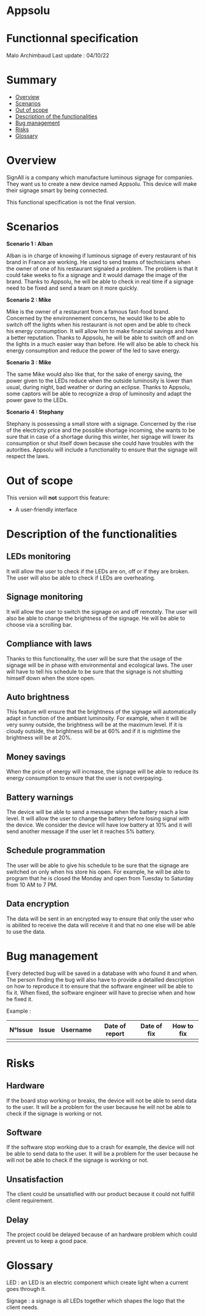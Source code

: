 ﻿
# Appsolu

# Functionnal specification

Malo Archimbaud
Last update : 04/10/22

# Summary

- [Overview](#overview)
- [Scenarios](#scenarios)
- [Out of scope](#out-of-scope)
- [Description of the functionalities](#description-of-the-functionalities)
- [Bug management](#bug-management)
- [Risks](#risks)
- [Glossary](#glossary)


# Overview

SignAll is a company which manufacture luminous signage for companies. They want us to create a new device named Appsolu. This device will make their signage smart by being connected.

This functional specification is not the final version.

# Scenarios

**Scenario 1 : Alban**

Alban is in charge of knowing if luminous signage of every restaurant of his brand in France are working. He used to send teams of technicians when the owner of one of his restaurant signaled a problem. The problem is that it could take weeks to fix a signage and it would damage the image of the brand. 
Thanks to Appsolu, he will be able to check in real time if a signage need to be fixed and send a team on it more quickly.

**Scenario 2 : Mike**

Mike is the owner of a restaurant from a famous fast-food brand. Concerned by the environnement concerns, he would like to be able to switch off the lights when his restaurant is not open and be able to check his energy consumption. It will allow him to make financial savings and have a better reputation. 
Thanks to Appsolu, he will be able to switch off and on the lights in a much easier way than before. He will also be able to check his energy consumption and reduce the power of the led to save energy.

**Scenario 3 : Mike**

The same Mike would also like that, for the sake of energy saving, the power given to the LEDs reduce when the outside luminosity is lower than usual, during night, bad weather or during an eclipse.
Thanks to Appsolu, some captors will be able to recognize a drop of luminosity and adapt the power gave to the LEDs.

**Scenario 4 : Stephany**

Stephany is possessing a small store with a signage. Concerned by the rise of the electricty price and the possible shortage incoming, she wants to be sure that in case of a shortage during this winter, her signage will lower its consumption or shut itself down because she could have troubles with the autorities. Appsolu will include a functionality to ensure that the signage will respect the laws.

# Out of scope

This version will **not** support this feature:

 - A user-friendly interface

# Description of the functionalities

## LEDs monitoring

It will allow the user to check if the LEDs are on, off or if they are broken. The user will also be able to check if LEDs are overheating. 

## Signage monitoring

It will allow the user to switch the signage on and off remotely. The user will also be able to change the brightness of the signage. He will be able to choose via a scrolling bar.

## Compliance with laws

Thanks to this functionality, the user will be sure that the usage of the signage will be in phase with environmental and ecological laws. The user will have to tell his schedule to be sure that the signage is not shutting himself down when the store open.

## Auto brightness

This feature will ensure that the brightness of the signage will automatically adapt in function of the ambiant luminosity. For example, when it will be very sunny outside, the brightness will be at the maximum level. If it is cloudy outside, the brightness will be at 60% and if it is nighttime the brightness will be at 20%.

## Money savings

When the price of energy will increase, the signage will be able to reduce its energy consumption to ensure that the user is not overpaying.

## Battery warnings

The device will be able to send a message when the battery reach a low level. It will allow the user to change the battery before losing signal with the device. We consider the device will have low battery at 10% and it will send another message if the user let it reaches 5% battery.

## Schedule programmation

The user will be able to give his schedule to be sure that the signage are switched on only when his store his open. For example, he will be able to program that he is closed the Monday and open from Tuesday to Saturday from 10 AM to 7 PM.

## Data encryption

The data will be sent in an encrypted way to ensure that only the user who is abilited to receive the data will receive it and that no one else will be able to use the data.

# Bug management

Every detected bug will be saved in a database with who found it and when. The person finding the bug will also have to provide a detailled description on how to reproduce it to ensure that the software engineer will be able to fix it. When fixed, the software engineer will have to precise when and how he fixed it.

Example : 

| N°Issue | Issue | Username | Date of report | Date of fix | How to fix |
| --------| ----- | -------- | -------------- | ----------- | ---------- |
|         |       |          |                |             |            |


# Risks

## Hardware

If the board stop working or breaks, the device will not be able to send data to the user. It will be a problem for the user because he will not be able to check if the signage is working or not.

## Software

If the software stop working due to a crash for example, the device will not be able to send data to the user. It will be a problem for the user because he will not be able to check if the signage is working or not.

## Unsatisfaction

The client could be unsatisfied with our product because it could not fullfill client requirement.

## Delay

The project could be delayed because of an hardware problem which could prevent us to keep a good pace.

# Glossary

LED : an LED is an electric component which create light when a current goes through it. 

Signage : a signage is all LEDs together which shapes the logo that the client needs.